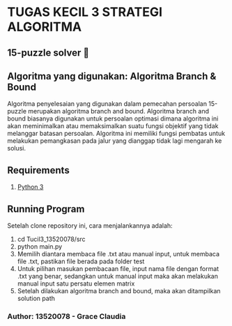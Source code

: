 # TUGAS KECIL 3 STRATEGI ALGORITMA

## 15-puzzle solver :jigsaw:

## Algoritma yang digunakan: Algoritma Branch & Bound

Algoritma penyelesaian yang digunakan dalam pemecahan persoalan 15-puzzle merupakan algoritma branch and bound. Algoritma branch and bound biasanya digunakan untuk persoalan optimasi dimana algoritma ini akan meminimalkan atau memaksimalkan suatu fungsi objektif yang tidak melanggar batasan persoalan. Algoritma ini memiliki fungsi pembatas untuk melakukan pemangkasan pada jalur yang dianggap tidak lagi mengarah ke solusi.

## Requirements
1. [Python 3](https://www.python.org/downloads/)

## Running Program

Setelah clone repository ini, cara menjalankannya adalah:

1. cd Tucil3_13520078/src
2. python main.py
3. Memilih diantara membaca file .txt atau manual input, untuk membaca file .txt, pastikan file berada pada folder test
4. Untuk pilihan masukan pembacaan file, input nama file dengan format .txt yang benar, sedangkan untuk manual input maka akan melakukan manual input satu persatu elemen matrix
5. Setelah dilakukan algoritma branch and bound, maka akan ditampilkan solution path

### Author: 13520078 - Grace Claudia
